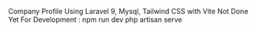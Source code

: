 Company Profile Using Laravel 9, Mysql, Tailwind CSS with Vite
Not Done Yet
For Development :
npm run dev
php artisan serve